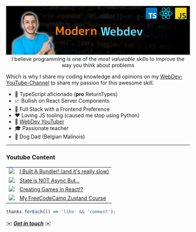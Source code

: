 <div align="center">
  <img src="channels4_banner.jpg" alt="Banner image"/>
  <span>
    I believe programming is one of the
    <i> most valueable </i>
    skills to improve the way you think about problems
  </span>
  <p class="spacer"></p>
</div>

Which is why I share my coding knowledge and opinions on my [WebDev-YouTube-Channel](https://youtube.com/NiklasZiermann) to share my passion for this awesome skill.

- 🔐 TypeScript aficionado (**pro** ReturnTypes)
- 📈 Bullish on React Server Components
- 🥞 Full Stack with a Frontend Preference
- ❤️ Loving JS tooling (caused me stop using Python)
- 🎥 [WebDev YouTuber](https://youtube.com/NiklasZiermann)
- 🎓 Passionate teacher
- 🐶 Dog Dad (Belgian Malinois)

---

<h3>Youtube Content</h3>
<table>
<!-- YOUTUBE-VIDEOS-LIST:START --><tr><td><a href="https://www.youtube.com/watch?v=ymh6DQjbRZ8"><img width="140px" src="https://i.ytimg.com/vi/ymh6DQjbRZ8/mqdefault.jpg"></a></td><td><a href="https://www.youtube.com/watch?v=ymh6DQjbRZ8">I Built A Bundler! &lpar;and it&#39;s really slow&rpar;</a></td></tr>
<tr><td><a href="https://www.youtube.com/watch?v=sLPT_2YqmWc"><img width="140px" src="https://i.ytimg.com/vi/sLPT_2YqmWc/mqdefault.jpg"></a></td><td><a href="https://www.youtube.com/watch?v=sLPT_2YqmWc">State is NOT Async But...</a></td></tr>
<tr><td><a href="https://www.youtube.com/watch?v=qjEFlKFufaw"><img width="140px" src="https://i.ytimg.com/vi/qjEFlKFufaw/mqdefault.jpg"></a></td><td><a href="https://www.youtube.com/watch?v=qjEFlKFufaw">Creating Games in React!?</a></td></tr>
<!-- YOUTUBE-VIDEOS-LIST:END -->
<tr><td><a href="https://youtu.be/fZPgBnL2x-Q?si=Gpa62PYYu15SqKvT"><img width="140px" src="https://i.ytimg.com/vi/fZPgBnL2x-Q/mqdefault.jpg"></a></td><td><a href="https://youtu.be/fZPgBnL2x-Q?si=Gpa62PYYu15SqKvT">My FreeCodeCamp Zustand Course</a></td></tr>
</table>

```typescript
thanks.forEach(() => 'like' && 'comment');
```

<p>✉️ <b><i><a href="https://n-ziermann.com/contact">Get in touch</a></i></b> ✉️</p>
